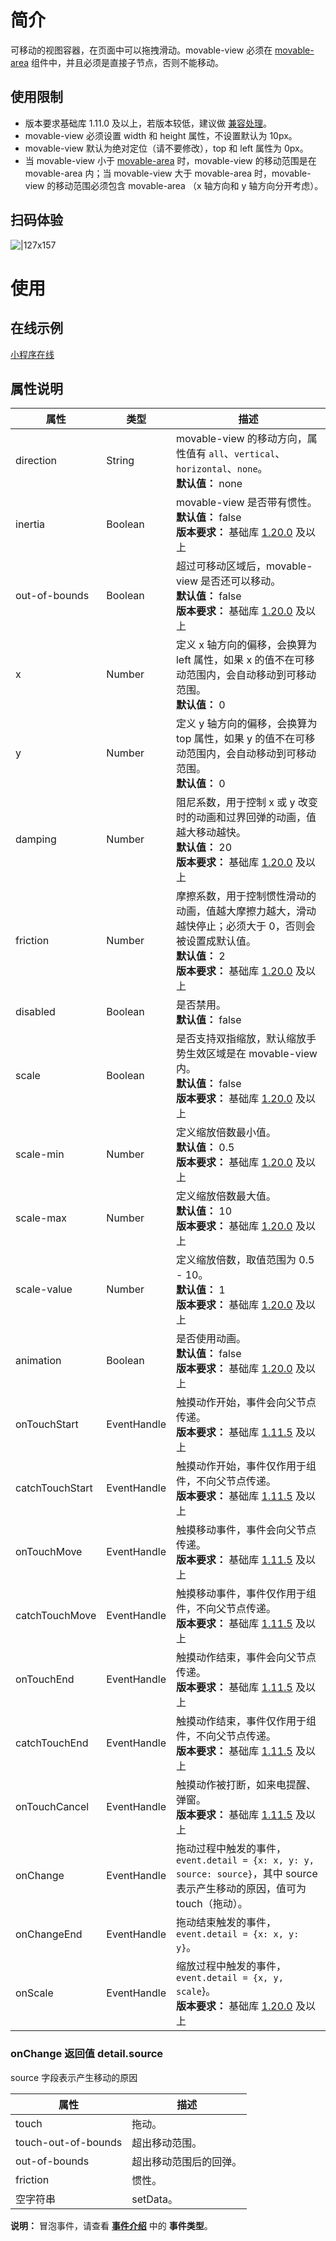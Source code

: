 # 简介

可移动的视图容器，在页面中可以拖拽滑动。movable-view 必须在 [movable-area](https://opendocs.alipay.com/mini/component/movable-area) 组件中，并且必须是直接子节点，否则不能移动。

## 使用限制

- 版本要求基础库 1.11.0 及以上，若版本较低，建议做 [兼容处理](https://opendocs.alipay.com/mini/framework/compatibility)。
- movable-view 必须设置 width 和 height 属性，不设置默认为 10px。
- movable-view 默认为绝对定位（请不要修改），top 和 left 属性为 0px。
- 当 movable-view 小于 [movable-area](https://opendocs.alipay.com/mini/component/movable-area) 时，movable-view 的移动范围是在 movable-area 内；当 movable-view 大于 movable-area 时，movable-view 的移动范围必须包含 movable-area （x 轴方向和 y 轴方向分开考虑）。

## 扫码体验

![|127x157](https://gw.alipayobjects.com/mdn/rms_d929c6/afts/img/A*V9IxRbitTwkAAAAAAAAAAABjARQnAQ#align=left&display=inline&height=158&margin=%5Bobject%20Object%5D&originHeight=1906&originWidth=1540&status=done&style=none&width=128)

# 使用

## 在线示例

[小程序在线](https://opendocs.alipay.com/openbox/mini/opendocs/basic-component?view=preview&defaultPage=pages/movable-view/index&defaultOpenedFiles=pages/movable-view/index&theme=light)

## 属性说明

| **属性** | **类型** | **描述** |
| --- | --- | --- |
| direction | String | movable-view 的移动方向，属性值有 `all`、`vertical`、`horizontal`、`none`。<br />**默认值：** none |
| inertia | Boolean | movable-view 是否带有惯性。<br />**默认值：** false<br />**版本要求：** 基础库 [1.20.0](https://opendocs.alipay.com/mini/framework/compatibility) 及以上 |
| out-of-bounds | Boolean | 超过可移动区域后，movable-view 是否还可以移动。<br />**默认值：** false<br />**版本要求：** 基础库 [1.20.0](https://opendocs.alipay.com/mini/framework/compatibility) 及以上 |
| x | Number | 定义 x 轴方向的偏移，会换算为 left 属性，如果 x 的值不在可移动范围内，会自动移动到可移动范围。<br />**默认值：** 0 |
| y | Number | 定义 y 轴方向的偏移，会换算为 top 属性，如果 y 的值不在可移动范围内，会自动移动到可移动范围。<br />**默认值：** 0 |
| damping | Number | 阻尼系数，用于控制 x 或 y 改变时的动画和过界回弹的动画，值越大移动越快。<br />**默认值：** 20<br />**版本要求：** 基础库 [1.20.0](https://opendocs.alipay.com/mini/framework/compatibility) 及以上 |
| friction | Number | 摩擦系数，用于控制惯性滑动的动画，值越大摩擦力越大，滑动越快停止；必须大于 0，否则会被设置成默认值。<br />**默认值：** 2<br />**版本要求：** 基础库 [1.20.0](https://opendocs.alipay.com/mini/framework/compatibility) 及以上 |
| disabled | Boolean | 是否禁用。<br />**默认值：** false |
| scale | Boolean | 是否支持双指缩放，默认缩放手势生效区域是在 movable-view 内。<br />**默认值：** false<br />**版本要求：** 基础库 [1.20.0](https://opendocs.alipay.com/mini/framework/compatibility) 及以上 |
| scale-min | Number | 定义缩放倍数最小值。<br />**默认值：** 0.5<br />**版本要求：** 基础库 [1.20.0](https://opendocs.alipay.com/mini/framework/compatibility) 及以上 |
| scale-max | Number | 定义缩放倍数最大值。<br />**默认值：** 10<br />**版本要求：** 基础库 [1.20.0](https://opendocs.alipay.com/mini/framework/compatibility) 及以上 |
| scale-value | Number | 定义缩放倍数，取值范围为 0.5 - 10。<br />**默认值：** 1<br />**版本要求：** 基础库 [1.20.0](https://opendocs.alipay.com/mini/framework/compatibility) 及以上 |
| animation | Boolean | 是否使用动画。<br />**默认值：** false<br />**版本要求：** 基础库 [1.20.0](https://opendocs.alipay.com/mini/framework/compatibility) 及以上 |
| onTouchStart | EventHandle | 触摸动作开始，事件会向父节点传递。<br />**版本要求：** 基础库 [1.11.5](https://opendocs.alipay.com/mini/framework/compatibility) 及以上 |
| catchTouchStart | EventHandle | 触摸动作开始，事件仅作用于组件，不向父节点传递。<br />**版本要求：** 基础库 [1.11.5](https://opendocs.alipay.com/mini/framework/compatibility) 及以上 |
| onTouchMove | EventHandle | 触摸移动事件，事件会向父节点传递。<br />**版本要求：** 基础库 [1.11.5](https://opendocs.alipay.com/mini/framework/compatibility) 及以上 |
| catchTouchMove | EventHandle | 触摸移动事件，事件仅作用于组件，不向父节点传递。<br />**版本要求：** 基础库 [1.11.5](/mini/framework/compatibility) 及以上 |
| onTouchEnd | EventHandle | 触摸动作结束，事件会向父节点传递。<br />**版本要求：** 基础库 [1.11.5](https://opendocs.alipay.com/mini/framework/compatibility) 及以上 |
| catchTouchEnd | EventHandle | 触摸动作结束，事件仅作用于组件，不向父节点传递。<br />**版本要求：** 基础库 [1.11.5](https://opendocs.alipay.com/mini/framework/compatibility) 及以上 |
| onTouchCancel | EventHandle | 触摸动作被打断，如来电提醒、弹窗。<br />**版本要求：** 基础库 [1.11.5](https://opendocs.alipay.com/mini/framework/compatibility) 及以上 |
| onChange | EventHandle | 拖动过程中触发的事件，`event.detail = {x: x, y: y, source: source}`，其中 source 表示产生移动的原因，值可为 touch（拖动）。 |
| onChangeEnd | EventHandle | 拖动结束触发的事件，`event.detail = {x: x, y: y}`。 |
| onScale | EventHandle | 缩放过程中触发的事件，`event.detail = {x, y, scale`}。<br />**版本要求：** 基础库 [1.20.0](https://opendocs.alipay.com/mini/framework/compatibility) 及以上 |

### onChange 返回值 detail.source

source 字段表示产生移动的原因

| **属性**            | **描述**               |
| ------------------- | ---------------------- |
| touch               | 拖动。                 |
| touch-out-of-bounds | 超出移动范围。         |
| out-of-bounds       | 超出移动范围后的回弹。 |
| friction            | 惯性。                 |
| 空字符串            | setData。              |

**说明：** 冒泡事件，请查看 [**事件介绍**](https://opendocs.alipay.com/mini/framework/events) 中的 **事件类型**。
